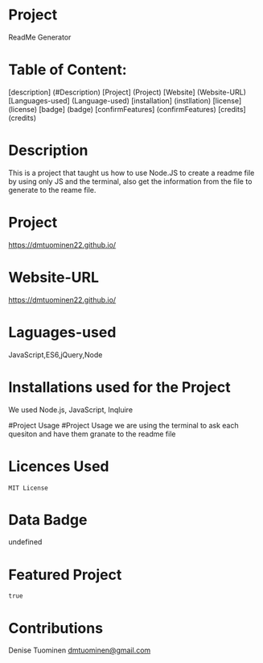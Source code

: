 
# Project  
  ReadMe Generator

# Table of Content:
 [description] (#Description)
 [Project] (Project)
 [Website] (Website-URL)
 [Languages-used] (Language-used)
 [installation] (instllation)
 [license] (license)
 [badge] (badge)
 [confirmFeatures] (confirmFeatures)
 [credits] (credits)
 
# Description
   This is a project that taught us how to use Node.JS to create a readme file by using only JS and the terminal, also get the information from the file to generate to the reame file.

# Project
   https://dmtuominen22.github.io/  

# Website-URL
   https://dmtuominen22.github.io/

# Laguages-used
   JavaScript,ES6,jQuery,Node

# Installations used for the Project
  We used Node.js, JavaScript, Inqluire

#Project Usage
  #Project Usage we are using the terminal to ask each quesiton and have them granate to the readme file

# Licences Used
    MIT License

# Data Badge
   undefined

# Featured Project
    true

# Contributions
   Denise Tuominen
   dmtuominen@gmail.com
  
